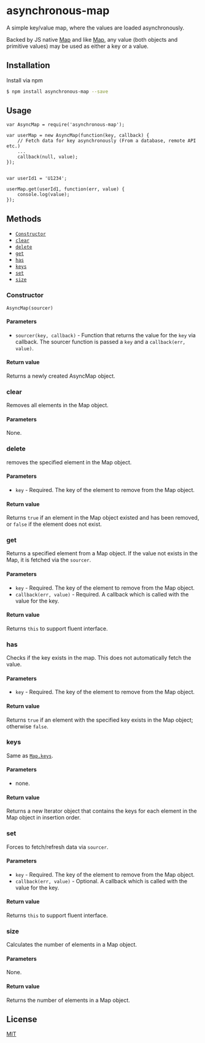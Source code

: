 # asynchronous-map
A simple key/value map, where the values are loaded asynchronously.

Backed by JS native [Map](https://developer.mozilla.org/en-US/docs/Web/JavaScript/Reference/Global_Objects/Map) and like [Map](http://www.ecma-international.org/ecma-262/6.0/#sec-map-objects), any value (both objects and primitive values) may be used as either a key or a value.

## Installation

Install via npm

```sh
$ npm install asynchronous-map --save
```

## Usage

```
var AsyncMap = require('asynchronous-map');

var userMap = new AsyncMap(function(key, callback) {
	// Fetch data for key asynchronously (From a database, remote API etc.)
	...
	callback(null, value);	
});


var userId1 = 'U1234';

userMap.get(userId1, function(err, value) {
	console.log(value);
});

```

## Methods

* [`Constructor`](#constructor)
* [`clear`](#clear)
* [`delete`](#delete)
* [`get`](#get)
* [`has`](#has)
* [`keys`](#keys)
* [`set`](#set)
* [`size`](#size)


### Constructor

`AsyncMap(sourcer)`

#### Parameters
* `sourcer(key, callback)` - Function that returns the value for the `key` via callback. The sourcer function is passed a `key` and a `callback(err, value)`.

#### Return value
Returns a newly created AsyncMap object.


### clear
Removes all elements in the Map object.

#### Parameters
None.


### delete
removes the specified element in the Map object.

#### Parameters
* `key` - Required. The key of the element to remove from the Map object.

#### Return value
Returns `true` if an element in the Map object existed and has been removed, or `false` if the element does not exist.


### get
Returns a specified element from a Map object. If the value not exists in the Map, it is fetched via the `sourcer`.

#### Parameters
* `key` - Required. The key of the element to remove from the Map object.
* `callback(err, value)` - Required. A callback which is called with the value for the key.

#### Return value
Returns `this` to support fluent interface.


### has
Checks if the key exists in the map. This does not automatically fetch the value. 

#### Parameters
* `key` - Required. The key of the element to remove from the Map object.

#### Return value
Returns `true` if an element with the specified key exists in the Map object; otherwise `false`.


### keys
Same as [`Map.keys`](https://developer.mozilla.org/en-US/docs/Web/JavaScript/Reference/Global_Objects/Map/keys). 

#### Parameters
* none.

#### Return value
Returns a new Iterator object that contains the keys for each element in the Map object in insertion order.


### set
Forces to fetch/refresh data via `sourcer`.

#### Parameters
* `key` - Required. The key of the element to remove from the Map object.
* `callback(err, value)` - Optional. A callback which is called with the value for the key.

#### Return value
Returns `this` to support fluent interface.


### size
Calculates the number of elements in a Map object.

#### Parameters
None.

#### Return value
Returns the number of elements in a Map object.


## License

  [MIT](LICENSE)